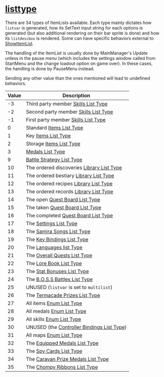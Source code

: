 # [listtype](listtype.md)

There are 34 types of ItemLists available. Each type mainly dictates how `listvar` is generated, how its SetText input string for each options is generated (but also additional rendering on their bar sprite is done) and how its `listdescbox` is rendered. Some can have specific behaviors external to [ShowItemList](ShowItemList.md).

The handling of the ItemList is usually done by MainManager's Update unless in the pause menu (which includes the settings window called from StartMenu and the change loadout option on game over). In these cases, the handling is done by PauseMenu instead.

Sending any other value than the ones mentioned will lead to undefined behaviors.

|Value|Description|
|-----|-----------|
|-3|Third party member [Skills List Type](List%20Types%20Group%20Details/Skills%20List%20Type.md)|
|-2|Second party member [Skills List Type](List%20Types%20Group%20Details/Skills%20List%20Type.md)|
|-1|First party member [Skills List Type](List%20Types%20Group%20Details/Skills%20List%20Type.md)|
|0|Standard [Items List Type](List%20Types%20Group%20Details/Items%20List%20Type.md)|
|1|Key [Items List Type](List%20Types%20Group%20Details/Items%20List%20Type.md)|
|2|Storage [Items List Type](List%20Types%20Group%20Details/Items%20List%20Type.md)|
|3|[Medals List Type](List%20Types%20Group%20Details/Medals%20List%20Type.md)|
|9|[Battle Strategy List Type](List%20Types%20Group%20Details/Battle%20Strategy%20List%20Type.md)|
|10|The ordered discoveries [Library List Type](List%20Types%20Group%20Details/Library%20List%20Type.md)|
|11|The ordered bestiary [Library List Type](List%20Types%20Group%20Details/Library%20List%20Type.md)|
|12|The ordered recipes [Library List Type](List%20Types%20Group%20Details/Library%20List%20Type.md)|
|13|The ordered records [Library List Type](List%20Types%20Group%20Details/Library%20List%20Type.md)|
|14|The open [Quest Board List Type](List%20Types%20Group%20Details/Quest%20Board%20List%20Type.md)|
|15|The taken [Quest Board List Type](List%20Types%20Group%20Details/Quest%20Board%20List%20Type.md)|
|16|The completed [Quest Board List Type](List%20Types%20Group%20Details/Quest%20Board%20List%20Type.md)|
|17|The [Settings List Type](List%20Types%20Group%20Details/Settings%20List%20Type.md)|
|18|The [Samira Songs List Type](List%20Types%20Group%20Details/Samira%20Songs%20List%20Type.md)|
|19|The [Key Bindings List Type](List%20Types%20Group%20Details/Key%20Bindings%20List%20Type.md)|
|20|The [Languages list Type](List%20Types%20Group%20Details/Languages%20list%20Type.md)|
|21|The [Overall Quests List Type](List%20Types%20Group%20Details/Overall%20Quests%20List%20Type.md)|
|22|The [Lore Book List Type](List%20Types%20Group%20Details/Lore%20Book%20List%20Type.md)|
|23|The [Stat Bonuses List Type](List%20Types%20Group%20Details/Stat%20Bonuses%20List%20Type.md)|
|24|The [B.O.S.S Battles List Type](List%20Types%20Group%20Details/B.O.S.S%20Battles%20List%20Type.md)|
|25|UNUSED (`listvar` is set to `multilist`)|
|26|The [Termacade Prizes List Type](List%20Types%20Group%20Details/Termacade%20Prizes%20List%20Type.md)|
|27|All items [Enum List Type](List%20Types%20Group%20Details/Enum%20List%20Type.md)|
|28|All medals [Enum List Type](List%20Types%20Group%20Details/Enum%20List%20Type.md)|
|29|All skills [Enum List Type](List%20Types%20Group%20Details/Enum%20List%20Type.md)|
|30|UNUSED (the [Controller Bindings List Type](List%20Types%20Group%20Details/Controller%20Bindings%20List%20Type.md))|
|31|All maps [Enum List Type](List%20Types%20Group%20Details/Enum%20List%20Type.md)|
|32|The [Equipped Medals List Type](List%20Types%20Group%20Details/Equipped%20Medals%20List%20Type.md)|
|33|The [Spy Cards List Type](List%20Types%20Group%20Details/Spy%20Cards%20List%20Type.md)|
|34|The [Caravan Prize Medals List Type](List%20Types%20Group%20Details/Caravan%20Prize%20Medals%20List%20Type.md)|
|35|The [Chompy Ribbons List Type](List%20Types%20Group%20Details/Chompy%20Ribbons%20List%20Type.md)|
